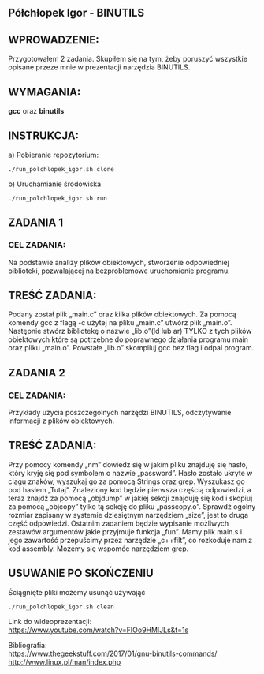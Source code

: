 ## Półchłopek Igor - BINUTILS

## WPROWADZENIE:
Przygotowałem 2 zadania. Skupiłem się na tym, żeby poruszyć wszystkie opisane przeze mnie w prezentacji narzędzia BINUTILS. 

## WYMAGANIA:
**gcc** oraz **binutils**

## INSTRUKCJA:

a) Pobieranie repozytorium: 

```
./run_polchlopek_igor.sh clone
```

b) Uruchamianie środowiska

```
./run_polchlopek_igor.sh run
```

## ZADANIA 1 
### CEL ZADANIA:
Na podstawie analizy plików obiektowych, stworzenie odpowiedniej biblioteki, pozwalającej na bezproblemowe uruchomienie programu.

## TREŚĆ ZADANIA:
Podany został plik „main.c” oraz kilka plików obiektowych. Za pomocą komendy gcc z flagą -c użytej na pliku „main.c” utwórz plik „main.o”. Następnie stwórz bibliotekę o nazwie „lib.o”(ld lub ar) TYLKO z tych plików obiektowych które są potrzebne do poprawnego działania programu main oraz pliku „main.o”. Powstałe „lib.o” skompiluj gcc bez flag i odpal program. 

## ZADANIA 2 
### CEL ZADANIA:
Przykłady użycia poszczególnych narzędzi BINUTILS, odczytywanie informacji z plików obiektowych.

## TREŚĆ ZADANIA:
Przy pomocy komendy „nm” dowiedz się w jakim pliku znajduję się hasło, który kryję się pod symbolem o nazwie „password”. Hasło zostało ukryte w ciągu znaków, wyszukaj go za pomocą Strings oraz grep. Wyszukasz go pod hasłem „Tutaj”. Znaleziony kod będzie pierwsza częścią odpowiedzi, a teraz znajdź za pomocą „objdump” w jakiej sekcji znajduję się kod i skopiuj za pomocą „objcopy” tylko tą sekcję do pliku „passcopy.o”.  Sprawdź ogólny rozmiar zapisany w systemie dziesiętnym narzędziem „size”, jest to druga część odpowiedzi. Ostatnim zadaniem będzie wypisanie możliwych zestawów argumentów jakie przyjmuje funkcja „fun”. Mamy plik main.s i jego zawartość przepuścimy przez narzędzie „c++filt”, co rozkoduje nam z kod assembly. Możemy się wspomóc narzędziem grep. 

## USUWANIE PO SKOŃCZENIU
Ściągnięte pliki możemy usunąć używająć
```
./run_polchlopek_igor.sh clean
```

Link do wideoprezentacji:  
https://www.youtube.com/watch?v=FIOo9HMlJLs&t=1s

Bibliografia:  
https://www.thegeekstuff.com/2017/01/gnu-binutils-commands/
http://www.linux.pl/man/index.php
